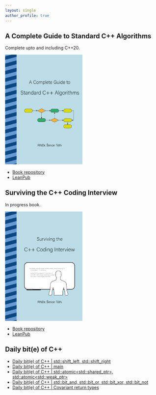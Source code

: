 ```yaml
---
layout: single
author_profile: true
---
```


## A Complete Guide to Standard C++ Algorithms

Complete upto and including C++20.

[<img src="assets/images/book_algorithms_cover.png" width="50%">](https://leanpub.com/cpp-algorithms-guide)

- [Book repository](https://github.com/HappyCerberus/book-cpp-algorithms)
- [LeanPub](https://leanpub.com/cpp-algorithms-guide)

## Surviving the C++ Coding Interview

In progress book.

[<img src="assets/images/book_coding_interview_cover.png" width="50%">](https://leanpub.com/cpp-coding-interview)

- [Book repository](https://leanpub.com/cpp-coding-interview)
- [LeanPub](https://leanpub.com/cpp-coding-interview)

## Daily bit(e) of C++

<ul>
<!-- SUBSTACK:START --><li><a href="https://medium.com/@simontoth/daily-bit-e-of-c-std-shift-left-std-shift-right-55269c720096?source=rss-1e1de1006a93------2">Daily bit&lpar;e&rpar; of C++ | std::shift_left, std::shift_right</a></li><li><a href="https://medium.com/@simontoth/daily-bit-e-of-c-main-719bc9a6a6ec?source=rss-1e1de1006a93------2">Daily bit&lpar;e&rpar; of C++ | main</a></li><li><a href="https://medium.com/@simontoth/daily-bit-e-of-c-std-atomic-std-shared-ptr-std-atomic-std-weak-ptr-f4a408611087?source=rss-1e1de1006a93------2">Daily bit&lpar;e&rpar; of C++ | std::atomic&lt;std::shared_ptr&gt;, std::atomic&lt;std::weak_ptr&gt;</a></li><li><a href="https://medium.com/@simontoth/daily-bit-e-of-c-std-bit-and-std-bit-or-std-bit-xor-std-bit-not-97cd62d5e5f8?source=rss-1e1de1006a93------2">Daily bit&lpar;e&rpar; of C++ | std::bit_and, std::bit_or, std::bit_xor, std::bit_not</a></li><li><a href="https://medium.com/@simontoth/daily-bit-e-of-c-covariant-return-types-d8bef48f56d6?source=rss-1e1de1006a93------2">Daily bit&lpar;e&rpar; of C++ | Covariant return types</a></li><!-- SUBSTACK:END -->
</ul>
